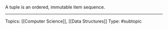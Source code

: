 A tuple is an ordered, immutable item sequence.
___
Topics: [[Computer Science]], [[Data Structures]]
Type: #subtopic 